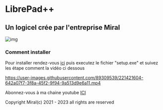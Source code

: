 # LibrePad++

## Un logicel crée par l'entreprise Miral

![img](https://user-images.githubusercontent.com/89309539/221421822-2c3605b7-90eb-40f1-a632-d5d025b0b310.png)


### Comment installer

Pour installer rendez-vous [ici]() puis executez le fichier "setup.exe" et suivez les étape comment la vidéo ci dessous

https://user-images.githubusercontent.com/89309539/221421604-642a07f7-3f8a-45f2-9f94-9a513d9e6a11.mp4

                       

Abonnez-vous à ma chaine youtube [ICI](https://www.youtube.com/@danbenba)

Copyright Miral(c) 2021 - 2023 all rights are reserved

